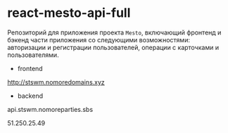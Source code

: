 # react-mesto-api-full
Репозиторий для приложения проекта `Mesto`, включающий фронтенд и бэкенд части приложения со следующими возможностями: авторизации и регистрации пользователей, операции с карточками и пользователями.
  
- frontend

http://stswm.nomoredomains.xyz

- backend

api.stswm.nomoreparties.sbs


51.250.25.49